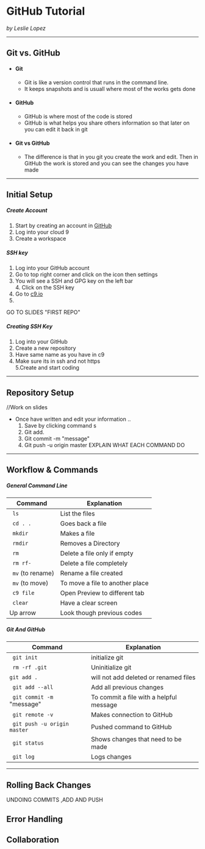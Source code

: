# GitHub Tutorial

_by Leslie Lopez_

---
## Git vs. GitHub  
* #### Git 
  * Git is like a version control that runs in the command line.
  * It keeps snapshots and is usuall where most of the works gets done 
* #### GitHub 
  * GitHub is where most of the code is stored 
  * GitHub is what helps you share others information so that later on you can edit it back in git
* #### Git vs GitHub
   * The difference is that in you git you create the work and edit. Then in GitHub the work is stored and you can see the changes you have made 


---
## Initial Setup
##### Create Account
1. Start by creating an account in [GitHub](www.github.com)
2. Log into your cloud 9
3. Create a workspace 
##### SSH key  
1. Log into your GitHub account
2. Go to top right corner and click on the icon then settings
3. You will see a SSH and GPG key on the left bar  
      4. Click on the SSH key  
1. Go to [c9.io](www.c9.io) 
2. 

GO TO SLIDES "FIRST REPO"
##### Creating SSH Key
1. Log into your GitHub  
2. Create a new repository
3. Have same name as you have in c9
4. Make sure its in ssh and not https  
5.Create and start coding


---
## Repository Setup
//Work on slides
* Once have written and edit your information ..   
  1. Save by clicking command s
  2. Git add.
  3. Git commit -m "message"
  4. Git push -u origin master
EXPLAIN WHAT EACH COMMAND DO 

---
## Workflow & Commands
##### General Command Line

| Command | Explanation|
|-----|-----|
| ` ls` | List the files |
| ` cd . .`| Goes back a file |
| ` mkdir` | Makes a file |
| ` rmdir` | Removes a Directory |
| ` rm` | Delete a file only if empty |
| ` rm rf-` | Delete a file completely |
| ` mv` (to rename) | Rename a file created |
| ` mv` (to move) | To move a file to another place |
| ` c9 file`| Open Preview to different tab|
| ` clear`| Have a clear screen |
| Up arrow | Look though previous codes|

##### Git And GitHub

| Command | Explanation|
| ----- | ----- |
| ` git init` | initialize git |
| ` rm -rf .git` | Uninitialize git |
| ` git add . ` | will not add deleted or renamed files |
| ` git add --all`| Add all previous changes |
| ` git commit -m` "message"| To commit a file with a helpful message |
| ` git remote -v`| Makes connection to GitHub |
| ` git push -u origin master`| Pushed command to GitHub |
| ` git status`| Shows changes that need to be made |
| ` git log`| Logs changes |

---
## Rolling Back Changes
UNDOING COMMITS ,ADD AND PUSH


## Error Handling


## Collaboration